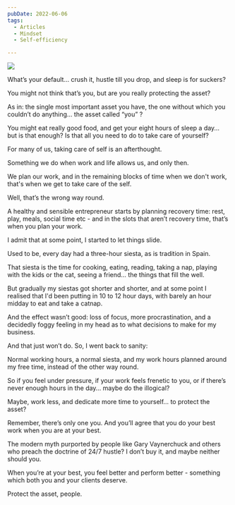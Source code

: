 ```yaml
---
pubDate: 2022-06-06
tags:
  - Articles
  - Mindset
  - Self-efficiency

---
```

 
![](Media/SalesFlowCoach.app_Protect-the-asset_MartinStellar.png)

What’s your default… crush it, hustle till you drop, and sleep is for suckers?

You might not think that’s you, but are you really protecting the asset?

As in: the single most important asset you have, the one without which you couldn’t do anything… the asset called “you” ?

You might eat really good food, and get your eight hours of sleep a day… but is that enough? Is that all you need to do to take care of yourself?

For many of us, taking care of self is an afterthought.

Something we do when work and life allows us, and only then.

We plan our work, and in the remaining blocks of time when we don't work, that's when we get to take care of the self.

Well, that’s the wrong way round.

A healthy and sensible entrepreneur starts by planning recovery time: rest, play, meals, social time etc - and in the slots that aren’t recovery time, that’s when you plan your work.

I admit that at some point, I started to let things slide.

Used to be, every day had a three-hour siesta, as is tradition in Spain.

That siesta is the time for cooking, eating, reading, taking a nap, playing with the kids or the cat, seeing a friend… the things that fill the well.

But gradually my siestas got shorter and shorter, and at some point I realised that I'd been putting in 10 to 12 hour days, with barely an hour midday to eat and take a catnap.

And the effect wasn’t good: loss of focus, more procrastination, and a decidedly foggy feeling in my head as to what decisions to make for my business.

And that just won’t do. So, I went back to sanity:

Normal working hours, a normal siesta, and my work hours planned around my free time, instead of the other way round.

So if you feel under pressure, if your work feels frenetic to you, or if there’s never enough hours in the day… maybe do the illogical?

Maybe, work less, and dedicate more time to yourself… to protect the asset?

Remember, there’s only one you. And you’ll agree that you do your best work when you are at your best.

The modern myth purported by people like Gary Vaynerchuck and others who preach the doctrine of 24/7 hustle? I don’t buy it, and maybe neither should you.

When you’re at your best, you feel better and perform better - something which both you and your clients deserve.

Protect the asset, people.


